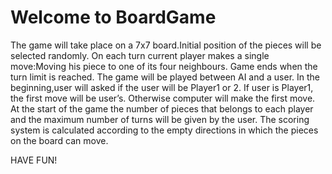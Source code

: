 # Welcome to BoardGame
The game will take place on a 7x7 board.Initial position of the pieces will be selected
randomly.
On each turn current player makes a single move:Moving his piece to one of its four neighbours.
Game ends when the turn limit is reached.
The game will be played between AI and a user. In the beginning,user will asked if the user will
be Player1 or 2. If user is Player1, the first move will be user’s. Otherwise computer will make the first
move.
At the start of the game the number of pieces that belongs to each player and the maximum number of
turns will be given by the user.
The scoring system is calculated according to the empty directions in which the pieces on the board can move.

HAVE FUN!
